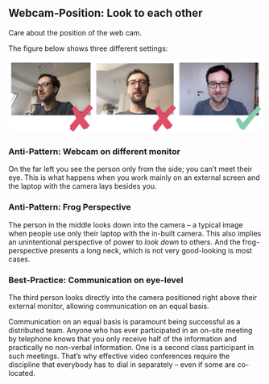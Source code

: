 ## Webcam-Position: Look to each other

Care about the position of the web cam.

The figure below shows three different settings:

![Webcam Position](webcam-position.png)

### Anti-Pattern: Webcam on different monitor

On the far left you see the person only from the side; you can’t meet their eye. 
This is what happens when you work mainly on an external screen and the laptop with the camera lays besides you. 

### Anti-Pattern: Frog Perspective

The person in the middle looks down into the camera – a typical image when people use only their laptop with the in-built camera. 
This also implies an unintentional perspective of power to _look down_ to others.
And the frog-perspective presents a long neck, which is not very good-looking is most cases.

### Best-Practice: Communication on eye-level

The third person looks directly into the camera positioned right above their external monitor, allowing communication on an equal basis.

Communication on an equal basis is paramount being successful as a distributed team. 
Anyone who has ever participated in an on-site meeting by telephone knows that you only receive half of the information and practically no non-verbal information. 
One is a second class participant in such meetings. 
That’s why effective video conferences require the discipline that everybody has to dial in separately – even if some are co-located.
